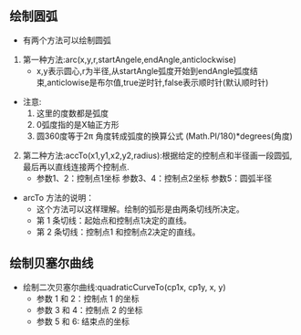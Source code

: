 ## 绘制圆弧
+ 有两个方法可以绘制圆弧
1. 第一种方法:arc(x,y,r,startAngele,endAngle,anticlockwise)
    - x,y表示圆心,r为半径,从startAngle弧度开始到endAngle弧度结束,anticlowise是布尔值,true逆时针,false表示顺时针(默认顺时针)
+ 注意: 
    1. 这里的度数都是弧度
    2. 0弧度指的是X轴正方形
    3. 圆360度等于2π 角度转成弧度的换算公式 (Math.PI/180)*degrees(角度)
2. 第二种方法:accTo(x1,y1,x2,y2,radius):根据给定的控制点和半径画一段圆弧,最后再以直线连接两个控制点.
    - 参数1、2：控制点1坐标   参数3、4：控制点2坐标  参数5：圆弧半径
+ arcTo 方法的说明：
    - 这个方法可以这样理解。绘制的弧形是由两条切线所决定。
    - 第 1 条切线：起始点和控制点1决定的直线。
    - 第 2 条切线：控制点1 和控制点2决定的直线。

## 绘制贝塞尔曲线
+ 绘制二次贝塞尔曲线:quadraticCurveTo(cp1x, cp1y, x, y)
  - 参数 1 和 2：控制点 1 的坐标
  - 参数 3 和 4：控制点 2 的坐标
  - 参数 5 和 6: 结束点的坐标

